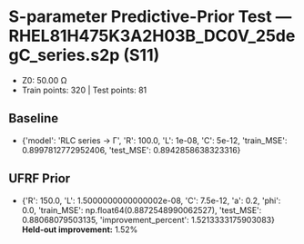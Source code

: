# S-parameter Predictive-Prior Test — RHEL81H475K3A2H03B_DC0V_25degC_series.s2p (S11)
- Z0: 50.00 Ω
- Train points: 320  |  Test points: 81

## Baseline
- {'model': 'RLC series -> Γ', 'R': 100.0, 'L': 1e-08, 'C': 5e-12, 'train_MSE': 0.8997812772952406, 'test_MSE': 0.8942858638323316}

## UFRF Prior
- {'R': 150.0, 'L': 1.5000000000000002e-08, 'C': 7.5e-12, 'a': 0.2, 'phi': 0.0, 'train_MSE': np.float64(0.8872548990062527), 'test_MSE': 0.88068079503135, 'improvement_percent': 1.5213333175903083}
**Held-out improvement:** 1.52%